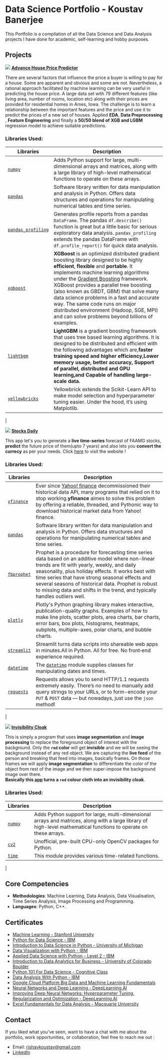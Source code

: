 # Data Science Portfolio - Koustav Banerjee

This Portfolio is a compilation of all the Data Science and Data Analysis projects I have done for academic, self-learning and hobby purposes.


## Projects

[![](https://storage.googleapis.com/kaggle-competitions/kaggle/5407/media/housesbanner.png)]() **[Advance House Price Predictor](https://github.com/Kens3i/Data-Science-And-ML-Projects/tree/main/Advance%20House%20Price%20Predictor)**

There are several factors that influence the price a buyer is willing to pay for a house. Some are apparent and obvious and some are not. Nevertheless, a rational approach facilitated by machine learning can be very useful in predicting the house price. A large data set with 79 different features (like living area, number of rooms, location etc) along with their prices are provided for residential homes in Ames, Iowa. The challenge is to learn a relationship between the important features and the price and use it to predict the prices of a new set of houses.
Applied **EDA**, **Data Preprocessing** , **Feature Engineering** and finally a **50/50 blend of XGB and LGBM** regression model to achieve suitable predictions.

### Libraries Used:
| Libraries | Description |
|--------------------------------------------------------------------------------------------------------------|-------------------------------------------------------------------------------------------------------------------------------------------------------------------|
| [`numpy`](https://numpy.org/) | Adds Python support for large, multi-dimensional arrays and matrices, along with a large library of high-level mathematical functions to operate on these arrays. |
| [`pandas`](https://pandas.pydata.org/) | Software library written for data manipulation and analysis in Python. Offers data structures and operations for manipulating numerical tables and time series. |
| [`pandas_profiling`](https://pandas-profiling.github.io/pandas-profiling/docs/master/rtd/) | Generates profile reports from a pandas `DataFrame`. The pandas `df.describe()` function is great but a little basic for serious exploratory data analysis. `pandas_profiling` extends the pandas DataFrame with `df.profile_report()` for quick data analysis. |
| [`xgboost`](https://xgboost.readthedocs.io/en/latest/) | **XGBoost** is an optimized distributed gradient boosting library designed to be highly **efficient**, **flexible** and **portable**. It implements machine learning algorithms under the [Gradient Boosting](https://en.wikipedia.org/wiki/Gradient_boosting) framework. XGBoost provides a parallel tree boosting (also known as GBDT, GBM) that solve many data science problems in a fast and accurate way. The same code runs on major distributed environment (Hadoop, SGE, MPI) and can solve problems beyond billions of examples. |
| [`lightbgm`](https://lightgbm.readthedocs.io/en/latest/) |**LightGBM** is a gradient boosting framework that uses tree based learning algorithms. It is designed to be distributed and efficient with the following advantages which are,**faster training speed and higher efficiency,Lower memory usage, better accuracy, Support of parallel, distributed and GPU learning,and  Capable of handling large-scale data.** |
| [`yellowbricks`](https://www.scikit-yb.org/en/latest/) | Yellowbrick extends the Scikit-Learn API to make model selection and hyperparameter tuning easier. Under the hood, it’s using Matplotlib.|
|
<br>


![](https://camo.githubusercontent.com/fb13d261358e042e0c52980b02e8aff2b4f39599813c99839bbc0230a4b897ff/68747470733a2f2f6d656469612e67697068792e636f6d2f6d656469612f5334313738545732526d314c572f67697068792e676966)
**[Stocks Daily](https://github.com/Kens3i/Data-Science-And-ML-Projects/tree/main/Stock%20Price%20Prediction%20Web-App)**

This app let's you to generate a **live time-series** forecast of FAAMG stocks, **predict** the future price of them(upto 7 years) and also lets you **convert the currecy** as per your needs. Click [here](https://share.streamlit.io/kens3i/stocks-daily/main/main.py) to visit the website !

### Libraries Used:
| Libraries | Description |
|--------------------------------------------------------------------------------------------------------------|-------------------------------------------------------------------------------------------------------------------------------------------------------------------|
| [`yfinance`](https://pypi.org/project/yfinance/) | Ever since [Yahoo! finance](https://finance.yahoo.com) decommissioned their historical data API, many programs that relied on it to stop working.**yfinance** aimes to solve this problem by offering a reliable, threaded, and Pythonic way to download historical market data from Yahoo! finance. |
| [`pandas`](https://pandas.pydata.org/) | Software library written for data manipulation and analysis in Python. Offers data structures and operations for manipulating numerical tables and time series. |
| [`fbprophet`](https://pypi.org/project/fbprophet/) | Prophet is a procedure for forecasting time series data based on an additive model where non-linear trends are fit with yearly, weekly, and daily seasonality, plus holiday effects. It works best with time series that have strong seasonal effects and several seasons of historical data. Prophet is robust to missing data and shifts in the trend, and typically handles outliers well.|
| [`plotly`](https://plotly.com/python/) | Plotly's Python graphing library makes interactive, publication-quality graphs. Examples of how to make line plots, scatter plots, area charts, bar charts, error bars, box plots, histograms, heatmaps, subplots, multiple-axes, polar charts, and bubble charts. |
| [`streamlit`](https://streamlit.io/) | Streamlit turns data scripts into shareable web apps in minutes.All in Python. All for free. No front‑end experience required. |
| [`datetime`](https://docs.python.org/3/library/datetime.html) |The [`datetime`](https://docs.python.org/3/library/datetime.html#module-datetime "datetime: Basic date and time types.") module supplies classes for manipulating dates and times.|
| [`requests`](https://pypi.org/project/requests/) | Requests allows you to send HTTP/1.1 requests extremely easily. There’s no need to manually add query strings to your URLs, or to form-encode your `PUT` & `POST` data — but nowadays, just use the `json` method!|
|
<br>

[![](https://cdn.zmescience.com/wp-content/uploads/2015/09/640_invisibility-cloak.jpg)]() 
**[Invisibility Cloak](https://github.com/Kens3i/Data-Science-And-ML-Projects/tree/main/Invisibility%20Cloak%20With%20OpenCV)**

This is simply a program that uses **image segmentation** and **image processing** to replace the foreground object of interest with the background. Only the **`red` color** will get **invisible** and we will be seeing the background instead of any red object. We are capturing the **live feed** of the person and breaking that feed into images, basically frames. On those frames we will apply **image segmentation** to differentiate the color of the object from rest of the image and we then super-impose the background image over there.  
**Basically this [app](https://github.com/Kens3i/Data-Science-And-ML-Projects/blob/main/Invisibility%20Cloak%20With%20OpenCV) turns a `red` colour cloth into an invisibility cloak**.

### Libraries Used:
| Libraries | Description |
|--------------------------------------------------------------------------------------------------------------|-------------------------------------------------------------------------------------------------------------------------------------------------------------------|
| [`numpy`](https://numpy.org/) | Adds Python support for large, multi-dimensional arrays and matrices, along with a large library of high-level mathematical functions to operate on these arrays. |
| [`cv2`](https://pypi.org/project/opencv-python/) | Unofficial, pre-built CPU-only OpenCV packages for Python. |
| [`time`](https://docs.python.org/3/library/time.html) | This module provides various time-related functions.|
|

## Core Competencies

-   **Methodologies**: Machine Learning, Data Analysis, Data Visualisation, Time Series Analysis, Image Processing and Programming.
-   **Languages**: Python, C++.

## Certificates

-   [Machine Learning - Stanford University](https://www.coursera.org/account/accomplishments/verify/HT98LNC96BQ8?utm_source=link&utm_medium=certificate&utm_content=cert_image&utm_campaign=sharing_cta&utm_product=course)
-   [Python for Data Science - IBM](https://www.youracclaim.com/badges/c0671789-7f84-4bbb-ab70-e2e8673bc668/linked_in_profile)
- [Introduction to Data Science in Python - University of Michigan](https://coursera.org/share/94fcfe233b3a77c8e50521d0a69ca536)
-   [Data Visualization with Python - IBM](https://courses.cognitiveclass.ai/certificates/101b13f6343844129b72efa507ec435c)
-   [Applied Data Science with Python - Level 2 - IBM](https://www.youracclaim.com/badges/59a85afb-e244-4b01-a4c8-14b0007de686/linked_in_profile)
-   [Introduction to Data Analytics for Business - University of Colorado Boulder](https://coursera.org/share/6ee3c511604b01eff0a3def71efe8564)
-   [Python 101 For Data Science - Cognitive Class](https://courses.cognitiveclass.ai/certificates/db7fed622a51429dbdd1c096b08623a6)
-   [Data Analysis With Python - IBM](https://courses.cognitiveclass.ai/certificates/103f43a5122f49f78d1efc5559f68a6c)
-   [Google Cloud Platform Big Data and Machine Learning Fundamentals](https://coursera.org/share/6488a9e3b3c06f4b87a0a970c157a361)
-   [Neural Networks and Deep Learning - DeepLearning.AI](http://coursera.org/verify/78R258X3KUNB)
- [Improving Deep Neural Networks: Hyperparameter Tuning, Regularization and Optimization - DeepLearning.AI](http://coursera.org/verify/A6ZR8BSFEVZT)
- [Excel Fundamentals for Data Analysis - Macquarie University](https://coursera.org/share/d14c7646234cc198e19667124645b316)

## Contact

If you liked what you've seen, want to have a chat with me about the portfolio, work opportunities, or collaboration, feel free to reach me out :
-   Email: rishavkoustav@gmail.com
-   [LinkedIn](https://www.linkedin.com/in/kens3i/)
